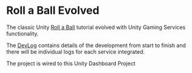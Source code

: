 # Roll a Ball Evolved
 The classic Unity [Roll a Ball](https://learn.unity.com/project/roll-a-ball) tutorial evolved with Unity Gaming Services functionality.

 The [DevLog](/Docs/DEVLOG.md) contains details of the development from start to finish and there will be individual logs for each service integrated.

 The project is wired to this Unity Dashboard Project


